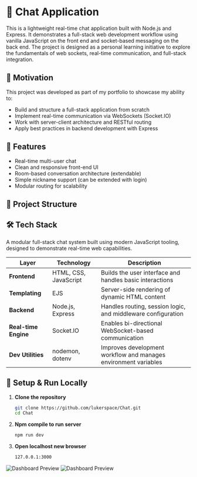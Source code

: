 # 💬 Chat Application

This is a lightweight real-time chat application built with Node.js and Express. It demonstrates a full-stack web development workflow using vanilla JavaScript on the front end and socket-based messaging on the back end. The project is designed as a personal learning initiative to explore the fundamentals of web sockets, real-time communication, and full-stack integration.

## 🧠 Motivation

This project was developed as part of my portfolio to showcase my ability to:

- Build and structure a full-stack application from scratch
- Implement real-time communication via WebSockets (Socket.IO)
- Work with server-client architecture and RESTful routing
- Apply best practices in backend development with Express


## 🚀 Features

- Real-time multi-user chat
- Clean and responsive front-end UI
- Room-based conversation architecture (extendable)
- Simple nickname support (can be extended with login)
- Modular routing for scalability


## 📁 Project Structure


## 🛠️ Tech Stack

A modular full-stack chat system built using modern JavaScript tooling, designed to demonstrate real-time web capabilities.

| Layer               | Technology             | Description |
|---------------------|------------------------|-------------|
| **Frontend**        | HTML, CSS, JavaScript  | Builds the user interface and handles basic interactions |
| **Templating**      | EJS                    | Server-side rendering of dynamic HTML content |
| **Backend**         | Node.js, Express       | Handles routing, session logic, and middleware configuration |
| **Real-time Engine**| Socket.IO              | Enables bi-directional WebSocket-based communication |
| **Dev Utilities**   | nodemon, dotenv        | Improves development workflow and manages environment variables |


## 🧪 Setup & Run Locally

1. **Clone the repository**
   ```bash
   git clone https://github.com/lukerspace/Chat.git
   cd Chat


2. **Npm compile to run server**
   ```bash
   npm run dev

3. **Open localhost new browser**
   ```bash
   127.0.0.1:3000


![Dashboard Preview](src/readme/readme1.png )
![Dashboard Preview](src/readme/readme2.png )

